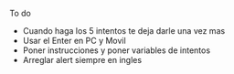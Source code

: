 To do 

- Cuando haga los 5 intentos te deja darle una vez mas
- Usar el Enter en PC y Movil
- Poner instrucciones y poner variables de intentos
- Arreglar alert siempre en ingles
